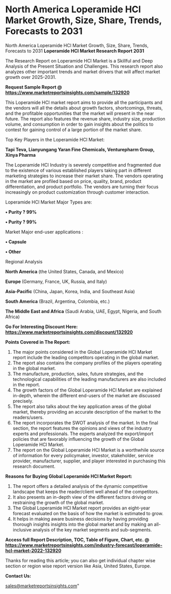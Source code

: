 # North America Loperamide HCl Market Growth, Size, Share, Trends, Forecasts to 2031
 North America Loperamide HCl Market Growth, Size, Share, Trends, Forecasts to 2031
<strong>Loperamide HCl Market Research Report 2031</strong>

The Research Report on Loperamide HCl Market is a Skillful and Deep Analysis of the Present Situation and Challenges. This research report also analyzes other important trends and market drivers that will affect market growth over 2025-2031.

<strong>Request Sample Report @ <a href=https://www.marketreportsinsights.com/sample/132920>https://www.marketreportsinsights.com/sample/132920</a></strong>

This Loperamide HCl market report aims to provide all the participants and the vendors will all the details about growth factors, shortcomings, threats, and the profitable opportunities that the market will present in the near future. The report also features the revenue share, industry size, production volume, and consumption in order to gain insights about the politics to contest for gaining control of a large portion of the market share.

Top Key Players in the Loperamide HCl Market:

<strong>Tapi Teva, Lianyungang Yaran Fine Chemicals, Venturepharm Group, Xinya Pharma</strong>

The Loperamide HCl Industry is severely competitive and fragmented due to the existence of various established players taking part in different marketing strategies to increase their market share. The vendors operating in the market are profiled based on price, quality, brand, product differentiation, and product portfolio. The vendors are turning their focus increasingly on product customization through customer interaction.

Loperamide HCl Market Major Types are:

<strong>• Purity ? 99%

• Purity ? 99%</strong>

Market Major end-user applications :

<strong>• Capsule

• Other</strong>

Regional Analysis

</u><strong><b>North America</b></strong> (the United States, Canada, and Mexico)

<strong><b>Europe </b></strong>(Germany, France, UK, Russia, and Italy)

<strong><b>Asia-Pacific</b></strong> (China, Japan, Korea, India, and Southeast Asia)

<strong><b>South America</b></strong> (Brazil, Argentina, Colombia, etc.)

<strong><b>The Middle East and Africa</b></strong> (Saudi Arabia, UAE, Egypt, Nigeria, and South Africa)

<strong>Go For Interesting Discount Here: <a href=https://www.marketreportsinsights.com/discount/132920>https://www.marketreportsinsights.com/discount/132920</a></strong>

<strong>Points Covered in The Report:</strong>
<ol>
  <li>The major points considered in the Global Loperamide HCl Market report include the leading competitors operating in the global market.</li>
  <li>The report also contains the company profiles of the players operating in the global market.</li>
  <li>The manufacture, production, sales, future strategies, and the technological capabilities of the leading manufacturers are also included in the report.</li>
  <li>The growth factors of the Global Loperamide HCl Market are explained in-depth, wherein the different end-users of the market are discussed precisely.</li>
  <li>The report also talks about the key application areas of the global market, thereby providing an accurate description of the market to the readers/users.</li>
  <li>The report incorporates the SWOT analysis of the market. In the final section, the report features the opinions and views of the industry experts and professionals. The experts analyzed the export/import policies that are favorably influencing the growth of the Global Loperamide HCl Market.</li>
  <li>The report on the Global Loperamide HCl Market is a worthwhile source of information for every policymaker, investor, stakeholder, service provider, manufacturer, supplier, and player interested in purchasing this research document.</li>
</ol>
<strong>Reasons for Buying Global Loperamide HCl Market Report:</strong>

<ol>
  <li>The report offers a detailed analysis of the dynamic competitive landscape that keeps the reader/client well ahead of the competitors.</li>
  <li>It also presents an in-depth view of the different factors driving or restraining the growth of the global market.</li>
  <li>The Global Loperamide HCl Market report provides an eight-year forecast evaluated on the basis of how the market is estimated to grow.</li>
  <li>It helps in making aware business decisions by having providing thorough insights insights into the global market and by making an all-inclusive analysis of the key market segments and sub-segments.</li>
</ol>
<strong>Access full Report Description, TOC, Table of Figure, Chart, etc. @ <a href=https://www.marketreportsinsights.com/industry-forecast/loperamide-hcl-market-2022-132920>https://www.marketreportsinsights.com/industry-forecast/loperamide-hcl-market-2022-132920</a></strong>


Thanks for reading this article; you can also get individual chapter wise section or region wise report version like Asia, United States, Europe.

<strong>Contact Us:</strong>

sales@marketreportsinsights.com"
